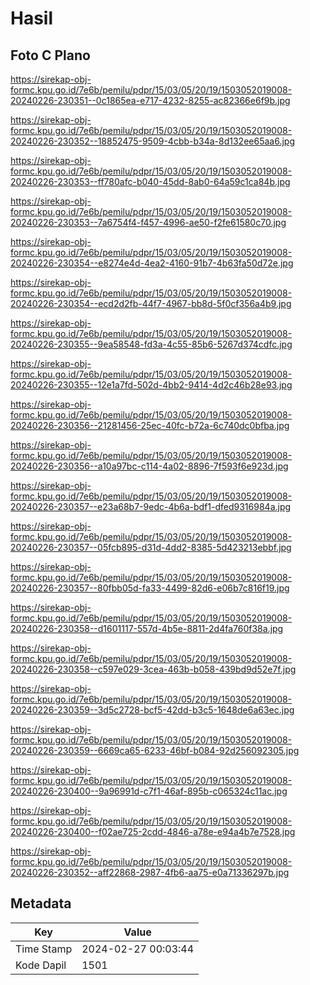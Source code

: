 # Hasil

## Foto C Plano

https://sirekap-obj-formc.kpu.go.id/7e6b/pemilu/pdpr/15/03/05/20/19/1503052019008-20240226-230351--0c1865ea-e717-4232-8255-ac82366e6f9b.jpg

https://sirekap-obj-formc.kpu.go.id/7e6b/pemilu/pdpr/15/03/05/20/19/1503052019008-20240226-230352--18852475-9509-4cbb-b34a-8d132ee65aa6.jpg

https://sirekap-obj-formc.kpu.go.id/7e6b/pemilu/pdpr/15/03/05/20/19/1503052019008-20240226-230353--ff780afc-b040-45dd-8ab0-64a59c1ca84b.jpg

https://sirekap-obj-formc.kpu.go.id/7e6b/pemilu/pdpr/15/03/05/20/19/1503052019008-20240226-230353--7a6754f4-f457-4996-ae50-f2fe61580c70.jpg

https://sirekap-obj-formc.kpu.go.id/7e6b/pemilu/pdpr/15/03/05/20/19/1503052019008-20240226-230354--e8274e4d-4ea2-4160-91b7-4b63fa50d72e.jpg

https://sirekap-obj-formc.kpu.go.id/7e6b/pemilu/pdpr/15/03/05/20/19/1503052019008-20240226-230354--ecd2d2fb-44f7-4967-bb8d-5f0cf356a4b9.jpg

https://sirekap-obj-formc.kpu.go.id/7e6b/pemilu/pdpr/15/03/05/20/19/1503052019008-20240226-230355--9ea58548-fd3a-4c55-85b6-5267d374cdfc.jpg

https://sirekap-obj-formc.kpu.go.id/7e6b/pemilu/pdpr/15/03/05/20/19/1503052019008-20240226-230355--12e1a7fd-502d-4bb2-9414-4d2c46b28e93.jpg

https://sirekap-obj-formc.kpu.go.id/7e6b/pemilu/pdpr/15/03/05/20/19/1503052019008-20240226-230356--21281456-25ec-40fc-b72a-6c740dc0bfba.jpg

https://sirekap-obj-formc.kpu.go.id/7e6b/pemilu/pdpr/15/03/05/20/19/1503052019008-20240226-230356--a10a97bc-c114-4a02-8896-7f593f6e923d.jpg

https://sirekap-obj-formc.kpu.go.id/7e6b/pemilu/pdpr/15/03/05/20/19/1503052019008-20240226-230357--e23a68b7-9edc-4b6a-bdf1-dfed9316984a.jpg

https://sirekap-obj-formc.kpu.go.id/7e6b/pemilu/pdpr/15/03/05/20/19/1503052019008-20240226-230357--05fcb895-d31d-4dd2-8385-5d423213ebbf.jpg

https://sirekap-obj-formc.kpu.go.id/7e6b/pemilu/pdpr/15/03/05/20/19/1503052019008-20240226-230357--80fbb05d-fa33-4499-82d6-e06b7c816f19.jpg

https://sirekap-obj-formc.kpu.go.id/7e6b/pemilu/pdpr/15/03/05/20/19/1503052019008-20240226-230358--d1601117-557d-4b5e-8811-2d4fa760f38a.jpg

https://sirekap-obj-formc.kpu.go.id/7e6b/pemilu/pdpr/15/03/05/20/19/1503052019008-20240226-230358--c597e029-3cea-463b-b058-439bd9d52e7f.jpg

https://sirekap-obj-formc.kpu.go.id/7e6b/pemilu/pdpr/15/03/05/20/19/1503052019008-20240226-230359--3d5c2728-bcf5-42dd-b3c5-1648de6a63ec.jpg

https://sirekap-obj-formc.kpu.go.id/7e6b/pemilu/pdpr/15/03/05/20/19/1503052019008-20240226-230359--6669ca65-6233-46bf-b084-92d256092305.jpg

https://sirekap-obj-formc.kpu.go.id/7e6b/pemilu/pdpr/15/03/05/20/19/1503052019008-20240226-230400--9a96991d-c7f1-46af-895b-c065324c11ac.jpg

https://sirekap-obj-formc.kpu.go.id/7e6b/pemilu/pdpr/15/03/05/20/19/1503052019008-20240226-230400--f02ae725-2cdd-4846-a78e-e94a4b7e7528.jpg

https://sirekap-obj-formc.kpu.go.id/7e6b/pemilu/pdpr/15/03/05/20/19/1503052019008-20240226-230352--aff22868-2987-4fb6-aa75-e0a71336297b.jpg


## Metadata

| Key        | Value               |
| ---------- | ------------------- |
| Time Stamp | 2024-02-27 00:03:44 |
| Kode Dapil | 1501                |



